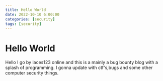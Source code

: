```yaml
---
title: Hello World
date: 2022-10-10 6:00:00 
categories: [security]
tags: [security]
---
```


#  Hello World

Hello I go by laces123 online and this is a mainly a bug bounty blog with a splash of programming. I gonna update with ctf's,bugs and some other computer security things.